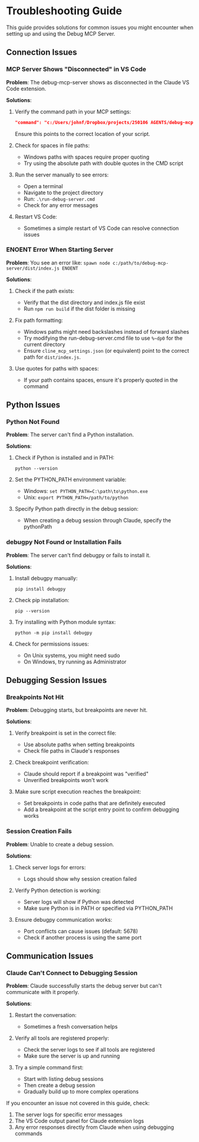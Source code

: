# Troubleshooting Guide

This guide provides solutions for common issues you might encounter when setting up and using the Debug MCP Server.

## Connection Issues

### MCP Server Shows "Disconnected" in VS Code

**Problem**: The debug-mcp-server shows as disconnected in the Claude VS Code extension.

**Solutions**:

1. Verify the command path in your MCP settings:
   ```json
   "command": "c:/Users/johnf/Dropbox/projects/250106 AGENTS/debug-mcp-server/run-debug-server.cmd"
   ```
   Ensure this points to the correct location of your script.

2. Check for spaces in file paths:
   - Windows paths with spaces require proper quoting
   - Try using the absolute path with double quotes in the CMD script

3. Run the server manually to see errors:
   - Open a terminal
   - Navigate to the project directory
   - Run: `.\run-debug-server.cmd`
   - Check for any error messages

4. Restart VS Code:
   - Sometimes a simple restart of VS Code can resolve connection issues

### ENOENT Error When Starting Server

**Problem**: You see an error like: `spawn node c:/path/to/debug-mcp-server/dist/index.js ENOENT`

**Solutions**:

1. Check if the path exists:
   - Verify that the dist directory and index.js file exist
   - Run `npm run build` if the dist folder is missing

2. Fix path formatting:
   - Windows paths might need backslashes instead of forward slashes
   - Try modifying the run-debug-server.cmd file to use `%~dp0` for the current directory
   - Ensure `cline_mcp_settings.json` (or equivalent) point to the correct path for `dist/index.js`.

3. Use quotes for paths with spaces:
   - If your path contains spaces, ensure it's properly quoted in the command

## Python Issues

### Python Not Found

**Problem**: The server can't find a Python installation.

**Solutions**:

1. Check if Python is installed and in PATH:
   ```
   python --version
   ```

2. Set the PYTHON_PATH environment variable:
   - Windows: `set PYTHON_PATH=C:\path\to\python.exe`
   - Unix: `export PYTHON_PATH=/path/to/python`

3. Specify Python path directly in the debug session:
   - When creating a debug session through Claude, specify the pythonPath

### debugpy Not Found or Installation Fails

**Problem**: The server can't find debugpy or fails to install it.

**Solutions**:

1. Install debugpy manually:
   ```
   pip install debugpy
   ```

2. Check pip installation:
   ```
   pip --version
   ```

3. Try installing with Python module syntax:
   ```
   python -m pip install debugpy
   ```

4. Check for permissions issues:
   - On Unix systems, you might need sudo
   - On Windows, try running as Administrator

## Debugging Session Issues

### Breakpoints Not Hit

**Problem**: Debugging starts, but breakpoints are never hit.

**Solutions**:

1. Verify breakpoint is set in the correct file:
   - Use absolute paths when setting breakpoints
   - Check file paths in Claude's responses

2. Check breakpoint verification:
   - Claude should report if a breakpoint was "verified"
   - Unverified breakpoints won't work

3. Make sure script execution reaches the breakpoint:
   - Set breakpoints in code paths that are definitely executed
   - Add a breakpoint at the script entry point to confirm debugging works

### Session Creation Fails

**Problem**: Unable to create a debug session.

**Solutions**:

1. Check server logs for errors:
   - Logs should show why session creation failed

2. Verify Python detection is working:
   - Server logs will show if Python was detected
   - Make sure Python is in PATH or specified via PYTHON_PATH

3. Ensure debugpy communication works:
   - Port conflicts can cause issues (default: 5678)
   - Check if another process is using the same port

## Communication Issues

### Claude Can't Connect to Debugging Session

**Problem**: Claude successfully starts the debug server but can't communicate with it properly.

**Solutions**:

1. Restart the conversation:
   - Sometimes a fresh conversation helps

2. Verify all tools are registered properly:
   - Check the server logs to see if all tools are registered
   - Make sure the server is up and running

3. Try a simple command first:
   - Start with listing debug sessions
   - Then create a debug session
   - Gradually build up to more complex operations

If you encounter an issue not covered in this guide, check:
1. The server logs for specific error messages
2. The VS Code output panel for Claude extension logs
3. Any error responses directly from Claude when using debugging commands
